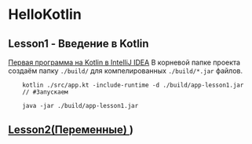 # HelloKotlin
## Lesson1 - Введение в Kotlin
[Первая программа на Kotlin в IntelliJ IDEA](https://metanit.com/kotlin/tutorial/1.2.php)
В корневой папке проекта создаём папку `./build/` для компелированных `./build/*.jar`  файлов.

        kotlin ./src/app.kt -include-runtime -d ./build/app-lesson1.jar
        // #Запускаем
        
        java -jar ./build/app-lesson1.jar

## [Lesson2(Переменные) ](https://metanit.com/kotlin/tutorial/2.1.php))

